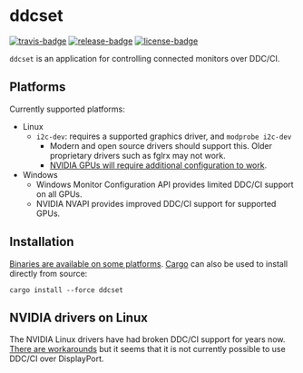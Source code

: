 # ddcset

[![travis-badge][]][travis] [![release-badge][]][cargo] [![license-badge][]][license]

`ddcset` is an application for controlling connected monitors over DDC/CI.


## Platforms

Currently supported platforms:

- Linux
  - `i2c-dev`: requires a supported graphics driver, and `modprobe i2c-dev`
    - Modern and open source drivers should support this. Older proprietary
      drivers such as fglrx may not work.
    - [NVIDIA GPUs will require additional configuration to work](#nvidia-drivers-on-linux).
- Windows
  - Windows Monitor Configuration API provides limited DDC/CI support on all GPUs.
  - NVIDIA NVAPI provides improved DDC/CI support for supported GPUs.

## Installation

[Binaries are available on some platforms](https://github.com/arcnmx/mccs-rs/releases).
[Cargo](https://www.rust-lang.org/en-US/install.html) can also be used to install
directly from source:

    cargo install --force ddcset


## NVIDIA drivers on Linux

The NVIDIA Linux drivers have had broken DDC/CI support for years now. [There are
workarounds](http://www.ddcutil.com/nvidia/) but it seems that it is not
currently possible to use DDC/CI over DisplayPort.

[travis-badge]: https://img.shields.io/travis/arcnmx/ddcset-rs/master.svg?style=flat-square
[travis]: https://travis-ci.org/arcnmx/ddcset-rs
[release-badge]: https://img.shields.io/crates/v/ddcset.svg?style=flat-square
[cargo]: https://crates.io/crates/ddcset
[license-badge]: https://img.shields.io/badge/license-MIT-ff69b4.svg?style=flat-square
[license]: https://github.com/arcnmx/ddcset-rs/blob/master/COPYING
